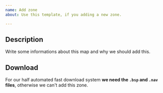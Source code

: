 ```yaml
---
name: Add zone
about: Use this template, if you adding a new zone.

---
```

## Description
Write some informations about this map and why we should add this.

## Download
For our half automated fast download system __we need the `.bsp` and `.nav` files__, otherwise we can't add this zone.

